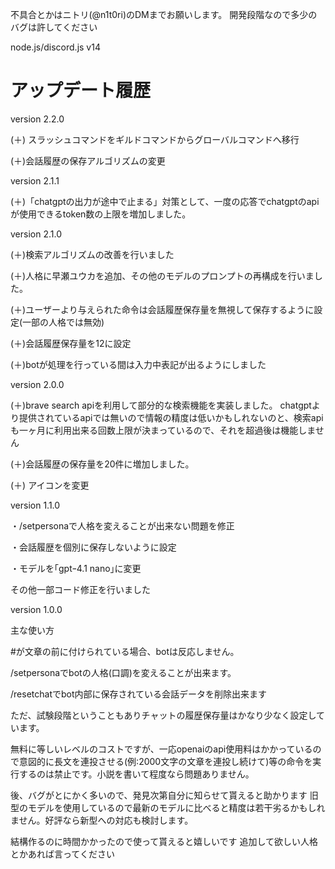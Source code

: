 不具合とかはニトリ(@n1t0ri)のDMまでお願いします。
開発段階なので多少のバグは許してください

node.js/discord.js v14

# アップデート履歴
version 2.2.0

(＋) スラッシュコマンドをギルドコマンドからグローバルコマンドへ移行

(＋)会話履歴の保存アルゴリズムの変更

version 2.1.1

(＋)「chatgptの出力が途中で止まる」対策として、一度の応答でchatgptのapiが使用できるtoken数の上限を増加しました。

 version 2.1.0
 
(＋)検索アルゴリズムの改善を行いました

(＋)人格に早瀬ユウカを追加、その他のモデルのプロンプトの再構成を行いました。

(＋)ユーザーより与えられた命令は会話履歴保存量を無視して保存するように設定(一部の人格では無効)

(＋)会話履歴保存量を12に設定

(＋)botが処理を行っている間は入力中表記が出るようにしました


version 2.0.0

(＋)brave search apiを利用して部分的な検索機能を実装しました。
chatgptより提供されているapiでは無いので情報の精度は低いかもしれないのと、検索apiも一ヶ月に利用出来る回数上限が決まっているので、それを超過後は機能しません

(＋)会話履歴の保存量を20件に増加しました。

(＋) アイコンを変更

version 1.1.0

・/setpersonaで人格を変えることが出来ない問題を修正

・会話履歴を個別に保存しないように設定

・モデルを｢gptｰ4.1 nano｣に変更

その他一部コード修正を行いました

version 1.0.0

主な使い方

#が文章の前に付けられている場合、botは反応しません。

/setpersonaでbotの人格(口調)を変えることが出来ます。

/resetchatでbot内部に保存されている会話データを削除出来ます

ただ、試験段階ということもありチャットの履歴保存量はかなり少なく設定しています。


無料に等しいレベルのコストですが、一応openaiのapi使用料はかかっているので意図的に長文を連投させる(例:2000文字の文章を連投し続けて)等の命令を実行するのは禁止です。小説を書いて程度なら問題ありません。

後、バグがとにかく多いので、発見次第自分に知らせて貰えると助かります
旧型のモデルを使用しているので最新のモデルに比べると精度は若干劣るかもしれません。好評なら新型への対応も検討します。

結構作るのに時間かかったので使って貰えると嬉しいです
追加して欲しい人格とかあれば言ってください
